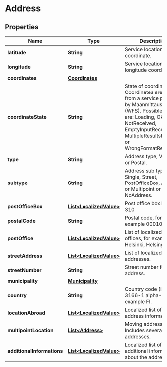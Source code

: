 
# Address

## Properties
Name | Type | Description | Notes
------------ | ------------- | ------------- | -------------
**latitude** | **String** | Service location latitude coordinate. |  [optional]
**longitude** | **String** | Service location longitude coordinate. |  [optional]
**coordinates** | [**Coordinates**](Coordinates.md) |  |  [optional]
**coordinateState** | **String** | State of coordinates. Coordinates are fetched from a service provided by Maanmittauslaitos (WFS).  Possible values are: Loading, Ok, Failed, NotReceived, EmptyInputReceived, MultipleResultsReceived or WrongFormatReceived. |  [optional]
**type** | **String** | Address type, Visiting or Postal. |  [optional]
**subtype** | **String** | Address sub type, Single, Street, PostOfficeBox, Abroad or Multipoint or NoAddress. |  [optional]
**postOfficeBox** | [**List&lt;LocalizedValue&gt;**](LocalizedValue.md) | Post office box like PL 310 |  [optional]
**postalCode** | **String** | Postal code, for example 00010. |  [optional]
**postOffice** | [**List&lt;LocalizedValue&gt;**](LocalizedValue.md) | List of localized Post offices, for example Helsinki, Helsingfors. |  [optional]
**streetAddress** | [**List&lt;LocalizedValue&gt;**](LocalizedValue.md) | List of localized street addresses. |  [optional]
**streetNumber** | **String** | Street number for street address. |  [optional]
**municipality** | [**Municipality**](Municipality.md) |  |  [optional]
**country** | **String** | Country code (ISO 3166-1 alpha-2), for example FI. |  [optional]
**locationAbroad** | [**List&lt;LocalizedValue&gt;**](LocalizedValue.md) | Localized list of foreign address information. |  [optional]
**multipointLocation** | [**List&lt;Address&gt;**](Address.md) | Moving address. Includes several street addresses. |  [optional]
**additionalInformations** | [**List&lt;LocalizedValue&gt;**](LocalizedValue.md) | Localized list of additional information about the address. |  [optional]



